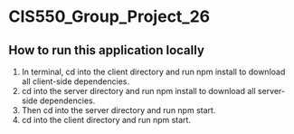 # CIS550_Group_Project_26
## How to run this application locally
1. In terminal, cd into the client directory and run npm install to download all client-side dependencies.
2. cd into the server directory and run npm install to download all server-side dependencies.
3. Then cd into the server directory and run npm start.
4. cd into the client directory and run npm start.

